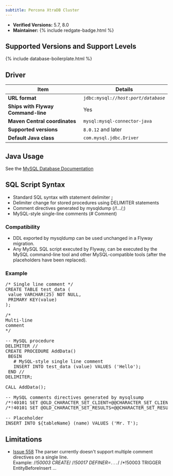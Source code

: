 ```yaml
---
subtitle: Percona XtraDB Cluster
---
```


- **Verified Versions:** 5.7, 8.0
- **Maintainer:** {% include redgate-badge.html %}

## Supported Versions and Support Levels

{% include database-boilerplate.html %}

## Driver

| Item                               | Details                                                           |
|------------------------------------|-------------------------------------------------------------------|
| **URL format**                     | <code>jdbc:mysql://<i>host</i>:<i>port</i>/<i>database</i></code> |
| **Ships with Flyway Command-line** | Yes                                                               |
| **Maven Central coordinates**      | `mysql:mysql-connector-java`                                      |
| **Supported versions**             | `8.0.12` and later                                                |
| **Default Java class**             | `com.mysql.jdbc.Driver`                                           |

## Java Usage
See the [MySQL Database Documentation](<Database Driver Reference/MySQL>)
## SQL Script Syntax

- Standard SQL syntax with statement delimiter **;**
- Delimiter change for stored procedures using DELIMITER statements
- Comment directives generated by mysqldump (/!.../;)
- MySQL-style single-line comments (# Comment)

### Compatibility

- DDL exported by mysqldump can be used unchanged in a Flyway migration.
- Any MySQL SQL script executed by Flyway, can be executed by the MySQL command-line tool and other
        MySQL-compatible tools (after the placeholders have been replaced).
        
### Example

<pre class="prettyprint">/* Single line comment */
CREATE TABLE test_data (
 value VARCHAR(25) NOT NULL,
 PRIMARY KEY(value)
);

/*
Multi-line
comment
*/

-- MySQL procedure
DELIMITER //
CREATE PROCEDURE AddData()
 BEGIN
   # MySQL-style single line comment
   INSERT INTO test_data (value) VALUES ('Hello');
 END //
DELIMITER;

CALL AddData();

-- MySQL comments directives generated by mysqlsump
/*!40101 SET @OLD_CHARACTER_SET_CLIENT=@@CHARACTER_SET_CLIENT */;
/*!40101 SET @OLD_CHARACTER_SET_RESULTS=@@CHARACTER_SET_RESULTS */;

-- Placeholder
INSERT INTO ${tableName} (name) VALUES ('Mr. T');</pre>

## Limitations

- [Issue 558](https://github.com/flyway/flyway/issues/558)
        The parser currently doesn't support multiple comment directives on a single line.<br/>
        Example: /*!50003 CREATE*/ /*!50017 DEFINER=`...`*/ /*!50003 TRIGGER EntityBeforeInsert ...
